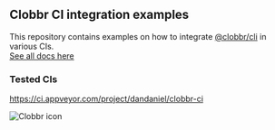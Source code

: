 ## Clobbr CI integration examples


This repository contains examples on how to integrate [@clobbr/cli](https://github.com/parsecph/clobbr/tree/master/packages/cli) in various CIs.<br/>
[See all docs here](https://github.com/parsecph/clobbr/blob/master/README.md)

### Tested CIs
https://ci.appveyor.com/project/dandaniel/clobbr-ci

![Clobbr icon](https://user-images.githubusercontent.com/1515742/80861773-da9a6a00-8c70-11ea-9671-77e1bb2dea04.png)
